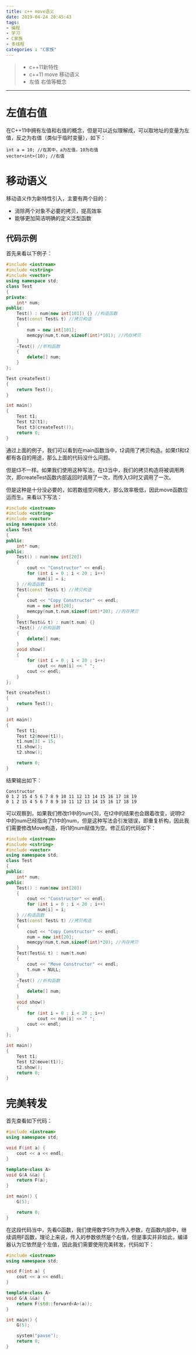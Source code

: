 ```yaml
---
title: c++ move语义
date: 2019-04-24 20:45:43
tags:
- 编程
- 学习
- C家族
- 多线程
categories : "C家族"
---
```


> - c++11新特性
> - c++11 move 移动语义
> - 左值 右值等概念

<!--more-->

---
# 左值右值
在C++11中拥有左值和右值的概念，但是可以近似理解成，可以取地址的变量为左值，反之为右值（类似于临时变量），如下：
```
int a = 10; //在其中，a为左值，10为右值
vector<int>(10); //右值
```

# 移动语义
移动语义作为新特性引入，主要有两个目的：
- 消除两个对象不必要的拷贝，提高效率
- 能够更加简洁明确的定义泛型函数

## 代码示例
首先来看以下例子：
```cpp
#include <iostream>
#include <cstring>
#include <vector>
using namespace std;
class Test
{
private:
    int* num;
public:
    Test() : num(new int[101]) {} //构造函数
    Test(const Test& t) //拷贝构造
    {
        num = new int[101];
        memcpy(num,t.num,sizeof(int)*101); //内存拷贝
    }
    ~Test() //析构函数
    {
        delete[] num;
    }
};

Test createTest()
{
    return Test();
}

int main()
{
    Test t1;
    Test t2(t1);
    Test t3(createTest());
    return 0;
}
```
通过上面的例子，我们可以看到在main函数当中，t2调用了拷贝构造。如果t1和t2都有各自的用途，那么上面的代码没什么问题。

但是t3不一样。如果我们使用这种写法，在t3当中，我们的拷贝构造将被调用两次，即createTest函数内部返回时调用了一次，而传入t3时又调用了一次。

但是这种是十分没必要的，如若数组空间极大，那么效率极低，因此move函数应运而生。来看以下写法：
```cpp
#include <iostream>
#include <cstring>
#include <vector>
using namespace std;
class Test
{
public:
    int* num;
public:
    Test() : num(new int[20]) 
    {
        cout << "Constructor" << endl;
        for (int i = 0 ; i < 20 ; i++)
            num[i] = i;
    } //构造函数
    Test(const Test& t) //拷贝构造
    {
        cout << "Copy Constructor" << endl;
        num = new int[20];
        memcpy(num,t.num,sizeof(int)*20); //内存拷贝
    }
    Test(Test&& t) : num(t.num) {}
    ~Test() //析构函数
    {
        delete[] num;
    }
    void show()
    {
        for (int i = 0 ; i < 20 ; i++)
            cout << num[i] << " ";
        cout << endl;
    }
};

Test createTest()
{
    return Test();
}

int main()
{
    Test t1;
    Test t2(move(t1));
    t1.num[3] = 15;
    t1.show();
    t2.show();

    return 0;
}
```

结果输出如下：
```
Constructor
0 1 2 15 4 5 6 7 8 9 10 11 12 13 14 15 16 17 18 19
0 1 2 15 4 5 6 7 8 9 10 11 12 13 14 15 16 17 18 19
```

可以观察到，如果我们修改t1中的num[3]，在t2中的结果也会跟着改变，说明t2中的num已经指向了t1中的num，但是这种写法会引发错误，即重复析构，因此我们需要修改Move构造，将t1的num赋值为空。修正后的代码如下：
```cpp
#include <iostream>
#include <cstring>
#include <vector>
using namespace std;
class Test
{
public:
    int* num;
public:
    Test() : num(new int[20]) 
    {
        cout << "Constructor" << endl;
        for (int i = 0 ; i < 20 ; i++)
            num[i] = i;
    } //构造函数
    Test(const Test& t) //拷贝构造
    {
        cout << "Copy Constructor" << endl;
        num = new int[20];
        memcpy(num,t.num,sizeof(int)*20); //内存拷贝
    }
    Test(Test&& t) : num(t.num) 
    {
        cout << "Move Constructor" << endl;
        t.num = NULL;
    }
    ~Test() //析构函数
    {
        delete[] num;
    }
    void show()
    {
        for (int i = 0 ; i < 20 ; i++)
            cout << num[i] << " ";
        cout << endl;
    }
};

int main()
{
    Test t1;
    Test t2(move(t1));
    t2.show();
    return 0;
}
```

# 完美转发
首先查看如下代码：
```cpp
#include <iostream>
using namespace std;

void F(int a) {
	cout << a << endl;
}

template<class A>
void G(A &&a) {
	return F(a);
}

int main() {
	G(5);

    return 0;
}
```

在这段代码当中，先看G函数，我们使用数字5作为传入参数，在函数内部中，继续调用F函数，理论上来说，传入的参数依然是个右值，但是事实并非如此，编译器认为它依然是个左值，因此我们需要使用完美转发，代码如下：
```cpp
#include <iostream>
using namespace std;

void F(int a) {
	cout << a << endl;
}

template<class A>
void G(A &&a) {
	return F(std::forward<A>(a));  
}

int main() {
	G(5);

	system("pause");
    return 0;
}
```